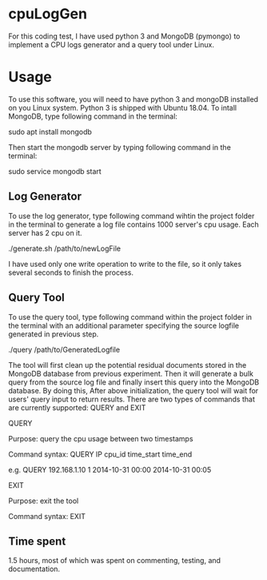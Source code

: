 # cpuLogGen

For this coding test, I have used python 3 and MongoDB (pymongo) to implement a CPU logs generator and a query tool under Linux.

# Usage
To use this software, you will need to have python 3 and mongoDB installed on you Linux system. Python 3 is shipped with Ubuntu 18.04.
To intall MongoDB, type following command in the terminal:

sudo apt install mongodb

Then start the mongodb server by typing following command in the terminal:

sudo service mongodb start

## Log Generator

To use the log generator, type following command wihtin the project folder in the terminal to generate a log file contains 1000 server's cpu usage. Each server has 2 cpu on it. 

./generate.sh /path/to/newLogFile

I have used only one write operation to write to the file, so it only takes several seconds to finish the process.

## Query Tool
To use the query tool, type following command within the project folder in the terminal with an additional parameter specifying the source logfile generated in previous step.

./query /path/to/GeneratedLogfile

The tool will first clean up the potential residual documents stored in the MongoDB database from previous experiment. Then it will generate a bulk query from the source log file and finally insert this query into the MongoDB database. By doing this, 
After above initialization, the query tool will wait for users' query input to return results.
There are two types of commands that are currently supported: QUERY  and EXIT

QUERY

  Purpose: query the cpu usage between two timestamps
  
  Command syntax: QUERY IP cpu_id time_start time_end
  
  e.g. QUERY 192.168.1.10 1 2014-10-31 00:00 2014-10-31 00:05
  
 EXIT
 
  Purpose: exit the tool
  
  Command syntax: EXIT
  
  ## Time spent
  1.5 hours, most of which was spent on commenting, testing, and documentation.
